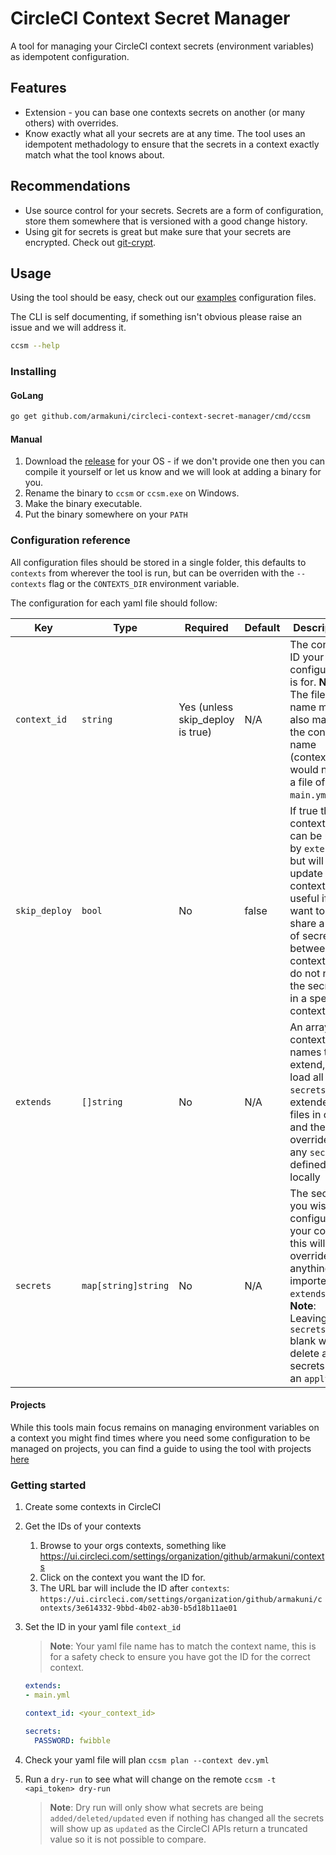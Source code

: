 # CircleCI Context Secret Manager

A tool for managing your CircleCI context secrets (environment variables) as idempotent configuration.

## Features

- Extension - you can base one contexts secrets on another (or many others) with overrides.
- Know exactly what all your secrets are at any time. The tool uses an idempotent methadology to ensure that the secrets in a context exactly match what the tool knows about.

## Recommendations

- Use source control for your secrets. Secrets are a form of configuration, store them somewhere that is versioned with a good change history.
- Using git for secrets is great but make sure that your secrets are encrypted. Check out [git-crypt](https://github.com/AGWA/git-crypt).

## Usage

Using the tool should be easy, check out our [examples](/examples) configuration files.

The CLI is self documenting, if something isn't obvious please raise an issue and we will address it.

```sh
ccsm --help
```

### Installing

#### GoLang

```sh
go get github.com/armakuni/circleci-context-secret-manager/cmd/ccsm
```

#### Manual

1. Download the [release](https://github.com/armakuni/circleci-context-secret-manager/releases) for your OS - if we don't provide one then you can compile it yourself or let us know and we will look at adding a binary for you.
2. Rename the binary to `ccsm` or `ccsm.exe` on Windows.
3. Make the binary executable.
4. Put the binary somewhere on your `PATH`

### Configuration reference

All configuration files should be stored in a single folder, this defaults to `contexts` from wherever the tool is run, but can be overriden with the `--contexts` flag or the `CONTEXTS_DIR` environment variable.

The configuration for each yaml file should follow:

| Key           | Type                | Required                         | Default | Description                                                                                                                                                                                          |
|---------------|---------------------|----------------------------------|---------|------------------------------------------------------------------------------------------------------------------------------------------------------------------------------------------------------|
| `context_id`  | `string`            | Yes (unless skip_deploy is true) | N/A     | The context ID your configuration is for. **Note**: The file name must also match the context name (context `main` would need a file of `main.yml`)                                                  |
| `skip_deploy` | `bool`              | No                               | false   | If true the context file can be used by `extends` but will not update a context, useful if you want to share a set of secrets between two contexts and do not need the secrets in a specific context |
| `extends`     | `[]string`          | No                               | N/A     | An array of context file names to extend, it will load all `secrets` from extended files in order and then override with any `secrets` defined locally                                               |
| `secrets`     | `map[string]string` | No                               | N/A     | The secrets you wish to configure for your context, this will override anything imported via `extends`. **Note**: Leaving `secrets` blank will delete all secrets on an `apply`                      |

#### Projects

While this tools main focus remains on managing environment variables on a context you might find times where you need some configuration to be managed on projects, you can find a guide to using the tool with projects [here](/GUIDE.md#Projects)

### Getting started

1. Create some contexts in CircleCI
2. Get the IDs of your contexts
    1. Browse to your orgs contexts, something like <https://ui.circleci.com/settings/organization/github/armakuni/contexts>
    2. Click on the context you want the ID for.
    3. The URL bar will include the ID after `contexts`: `https://ui.circleci.com/settings/organization/github/armakuni/contexts/3e614332-9bbd-4b02-ab30-b5d18b11ae01`
3. Set the ID in your yaml file `context_id`

    > **Note**: Your yaml file name has to match the context name, this is for a safety check to ensure you have got the ID for the correct context.

    ```yaml
    extends:
    - main.yml

    context_id: <your_context_id>

    secrets:
      PASSWORD: fwibble
    ```

4. Check your yaml file will plan `ccsm plan --context dev.yml`
5. Run a `dry-run` to see what will change on the remote `ccsm -t <api_token> dry-run`

    > **Note**: Dry run will only show what secrets are being `added/deleted/updated` even if nothing has changed all the secrets will show up as `updated` as the CircleCI APIs return a truncated value so it is not possible to compare.
